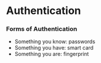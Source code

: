 # Authentication

### Forms of Authentication

* Something you know: passwords
* Something you have: smart card
* Something you are: fingerprint